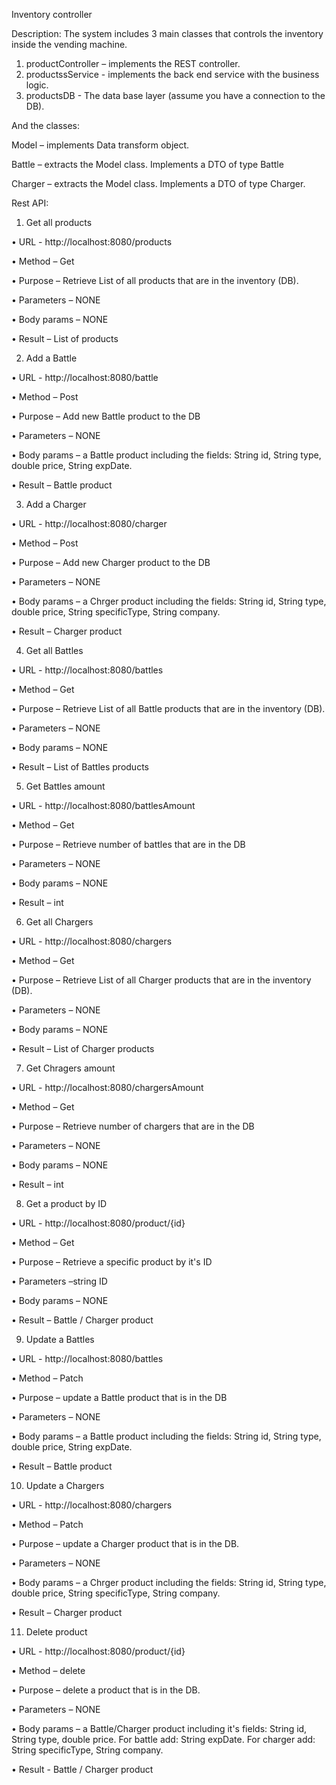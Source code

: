 Inventory controller

Description: The system includes 3 main classes that controls the inventory inside the vending machine.
1.	productController – implements the REST controller.
2.	productssService - implements the back end service with the business logic.
3.	productsDB - The data base layer (assume you have a connection to the DB).
   
And the classes:	

Model – implements Data transform object.

Battle – extracts the Model class. Implements a DTO  of type Battle

Charger – extracts the Model class. Implements a DTO  of type Charger.

Rest API:

1.	Get all products
   
•	URL - http://localhost:8080/products

•	Method – Get

•	Purpose – Retrieve List of all products that are in the inventory (DB).

•	Parameters – NONE

•	Body params – NONE

•	Result – List of products

2.	Add a Battle
   
•	URL - http://localhost:8080/battle

•	Method – Post

•	Purpose –  Add new Battle  product to the DB

•	Parameters – NONE

•	Body params – a Battle product including the fields: String id, String type, double price, String expDate.

•	Result – Battle product

3.	Add a Charger
   
•	URL - http://localhost:8080/charger

•	Method – Post

•	Purpose – Add new Charger product to the DB

•	Parameters – NONE

•	Body params – a Chrger product including the fields: String id, String type, double price, String specificType, String company.

•	Result – Charger product

4.	Get all Battles
	
•	URL - http://localhost:8080/battles

•	Method – Get

•	Purpose – Retrieve List of all Battle products that are in the inventory (DB).

•	Parameters – NONE

•	Body params – NONE

•	Result – List of Battles products

5.	Get Battles amount
    
•	URL - http://localhost:8080/battlesAmount

•	Method – Get

•	Purpose – Retrieve  number of battles that are in the DB

•	Parameters – NONE

•	Body params – NONE

•	Result – int

6.	Get all Chargers
    
•	URL - http://localhost:8080/chargers

•	Method – Get

•	Purpose – Retrieve List of all Charger products that are in the inventory (DB).

•	Parameters – NONE

•	Body params – NONE

•	Result – List of Charger products

7.	Get Chragers amount
    
•	URL - http://localhost:8080/chargersAmount

•	Method – Get

•	Purpose – Retrieve  number of chargers that are in the DB

•	Parameters – NONE

•	Body params – NONE

•	Result – int

8.	Get a product by ID
    
•	URL - http://localhost:8080/product/{id}

•	Method – Get

•	Purpose – Retrieve a specific product by it's ID

•	Parameters –string ID 

•	Body params – NONE

•	Result – Battle / Charger product

9.	Update a Battles
    
•	URL - http://localhost:8080/battles

•	Method – Patch

•	Purpose – update a Battle product that is in the DB

•	Parameters – NONE

•	Body params – a Battle product including the fields: String id, String type, double price, String expDate.

•	Result – Battle product 

10.	Update a Chargers
    
•	URL - http://localhost:8080/chargers

•	Method – Patch

•	Purpose – update a Charger product that is in the DB.

•	Parameters – NONE

•	Body params – a Chrger product including the fields: String id, String type, double price, String specificType, String company.

•	Result – Charger product

11.	Delete product
    
•	URL - http://localhost:8080/product/{id}

•	Method – delete

•	Purpose – delete a product that is in the DB.

•	Parameters – NONE

•	Body params – a Battle/Charger product including it's fields: String id, String type, double price. For battle add: String expDate. For charger add: String specificType, String company.

•	Result -  Battle / Charger product
